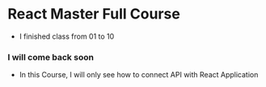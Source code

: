 # React Master Full Course

- I finished class from 01 to 10

### I will come back soon

- In this Course, I will only see how to connect API with React Application

